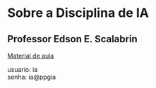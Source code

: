 # Sobre a Disciplina de IA

## Professor Edson E. Scalabrin

[Material de aula](https://www.ppgia.pucpr.br/~scalabrin/IA)

usuario: ia\
senha: ia@ppgia